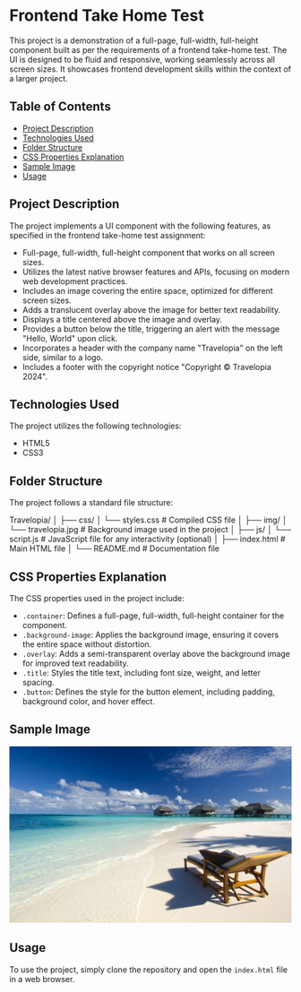 # Frontend Take Home Test

This project is a demonstration of a full-page, full-width, full-height component built as per the requirements of a frontend take-home test. The UI is designed to be fluid and responsive, working seamlessly across all screen sizes. It showcases frontend development skills within the context of a larger project.

## Table of Contents

- [Project Description](#project-description)
- [Technologies Used](#technologies-used)
- [Folder Structure](#folder-structure)
- [CSS Properties Explanation](#css-properties-explanation)
- [Sample Image](#sample-image)
- [Usage](#usage)


## Project Description

The project implements a UI component with the following features, as specified in the frontend take-home test assignment:

- Full-page, full-width, full-height component that works on all screen sizes.
- Utilizes the latest native browser features and APIs, focusing on modern web development practices.
- Includes an image covering the entire space, optimized for different screen sizes.
- Adds a translucent overlay above the image for better text readability.
- Displays a title centered above the image and overlay.
- Provides a button below the title, triggering an alert with the message "Hello, World" upon click.
- Incorporates a header with the company name "Travelopia" on the left side, similar to a logo.
- Includes a footer with the copyright notice "Copyright © Travelopia 2024".

## Technologies Used

The project utilizes the following technologies:

- HTML5
- CSS3


## Folder Structure

The project follows a standard file structure:

Travelopia/
│
├── css/
│ └── styles.css # Compiled CSS file
│
├── img/
│ └── travelopia.jpg # Background image used in the project
│
├── js/
│ └── script.js # JavaScript file for any interactivity (optional)
│
├── index.html # Main HTML file
│
└── README.md # Documentation file

## CSS Properties Explanation

The CSS properties used in the project include:

- `.container`: Defines a full-page, full-width, full-height container for the component.
- `.background-image`: Applies the background image, ensuring it covers the entire space without distortion.
- `.overlay`: Adds a semi-transparent overlay above the background image for improved text readability.
- `.title`: Styles the title text, including font size, weight, and letter spacing.
- `.button`: Defines the style for the button element, including padding, background color, and hover effect.

## Sample Image

![Sample Image](img/travelopia.jpg)

## Usage

To use the project, simply clone the repository and open the `index.html` file in a web browser.


